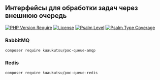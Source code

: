 ## Интерфейсы для обработки задач через внешнюю очередь

[![PHP Version Require](http://poser.pugx.org/kuaukutsu/queue-core/require/php)](https://packagist.org/packages/kuaukutsu/queue-core)
[![License](http://poser.pugx.org/kuaukutsu/queue-core/license)](https://packagist.org/packages/kuaukutsu/queue-core)
[![Psalm Level](https://shepherd.dev/github/kuaukutsu/queue-core/level.svg)](https://shepherd.dev/github/kuaukutsu/queue-core)
[![Psalm Type Coverage](https://shepherd.dev/github/kuaukutsu/queue-core/coverage.svg)](https://shepherd.dev/github/kuaukutsu/queue-core)

### RabbitMQ

```shell
composer require kuaukutsu/poc-queue-amqp
```

### Redis

```shell
composer require kuaukutsu/poc-queue-redis
```
